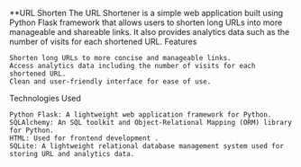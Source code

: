 **URL Shorten
The URL Shortener is a simple web application built using Python Flask framework that allows users to shorten long URLs into more manageable and shareable links. It also provides analytics data such as the number of visits for each shortened URL.
Features

    Shorten long URLs to more concise and manageable links.
    Access analytics data including the number of visits for each shortened URL.
    Clean and user-friendly interface for ease of use.

Technologies Used

    Python Flask: A lightweight web application framework for Python.
    SQLAlchemy: An SQL toolkit and Object-Relational Mapping (ORM) library for Python.
    HTML: Used for frontend development .
    SQLite: A lightweight relational database management system used for storing URL and analytics data.
